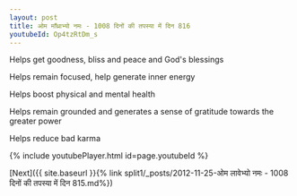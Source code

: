 ```yaml
---
layout: post
title: ओम माँथ्राभ्यो नमः - 1008 दिनों की तपस्या में दिन 816
youtubeId: Op4tzRtDm_s
---
```

 
 
Helps get goodness, bliss and peace and God's blessings
 
Helps remain focused, help generate inner energy 
 
Helps boost physical and mental health 
 
Helps remain grounded and generates a sense of gratitude towards the greater power 
 
Helps reduce bad karma
 
 
 
 


{% include youtubePlayer.html id=page.youtubeId %}
 
[Next]({{ site.baseurl }}{% link  split1/_posts/2012-11-25-ओम लावेभ्यो नमः - 1008 दिनों की तपस्या में दिन 815.md%})
 
